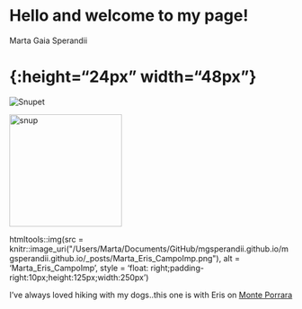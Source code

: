 Hello and welcome to my page!
================
Marta Gaia Sperandii

# {:height=“24px” width=“48px”}

![Snupet](/Users/Marta/Documents/GitHub/mgsperandii.github.io/mgsperandii.github.io/_posts/Marta_Eris_CampoImp.png)

<img src="Marta_Eris_CampoImp.png" alt="snup" width="200"/>

htmltools::img(src =
knitr::image\_uri("/Users/Marta/Documents/GitHub/mgsperandii.github.io/mgsperandii.github.io/\_posts/Marta\_Eris\_CampoImp.png"),
alt = ‘Marta\_Eris\_CampoImp’, style = ‘float:
right;padding-right:10px;height:125px;width:250px’)

I’ve always loved hiking with my dogs..this one is with Eris on [Monte
Porrara](https://www.parcomajella.it/Monte-Porrara.htm)
